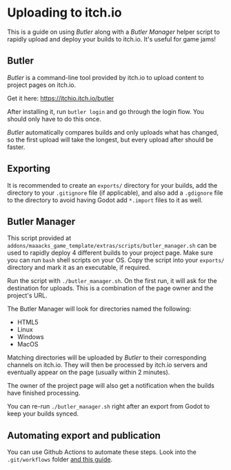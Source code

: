 # Uploading to itch.io

This is a guide on using _Butler_ along with a _Butler Manager_ helper script to rapidly upload and deploy your builds to itch.io. It's useful for game jams!

## Butler

_Butler_ is a command-line tool provided by itch.io to upload content to project pages on itch.io.

Get it here: https://itchio.itch.io/butler

After installing it, run `butler login` and go through the login flow. You should only have to do this once.

_Butler_ automatically compares builds and only uploads what has changed, so the first upload will take the longest, but every upload after should be faster.

## Exporting

It is recommended to create an `exports/` directory for your builds, add the directory to your `.gitignore` file (if applicable), and also add a `.gdignore` file to the directory to avoid having Godot add `*.import` files to it as well.

## Butler Manager

This script provided at `addons/maaacks_game_template/extras/scripts/butler_manager.sh` can be used to rapidly deploy 4 different builds to your project page. Make sure you can run `bash` shell scripts on your OS. Copy the script into your `exports/` directory and mark it as an executable, if required.

Run the script with `./butler_manager.sh`. On the first run, it will ask for the destination for uploads. This is a combination of the page owner and the project's URL.

The Butler Manager will look for directories named the following:

- HTML5
- Linux
- Windows
- MacOS

Matching directories will be uploaded by _Butler_ to their corresponding channels on itch.io. They will then be processed by itch.io servers and eventually appear on the page (usually within 2 minutes).

The owner of the project page will also get a notification when the builds have finished processing.

You can re-run `./butler_manager.sh` right after an export from Godot to keep your builds synced.

## Automating export and publication

You can use Github Actions to automate these steps. Look into the `.git/workflows` folder [and this guide](../../../.github/workflows/docs/BuildAndPublish.md).
